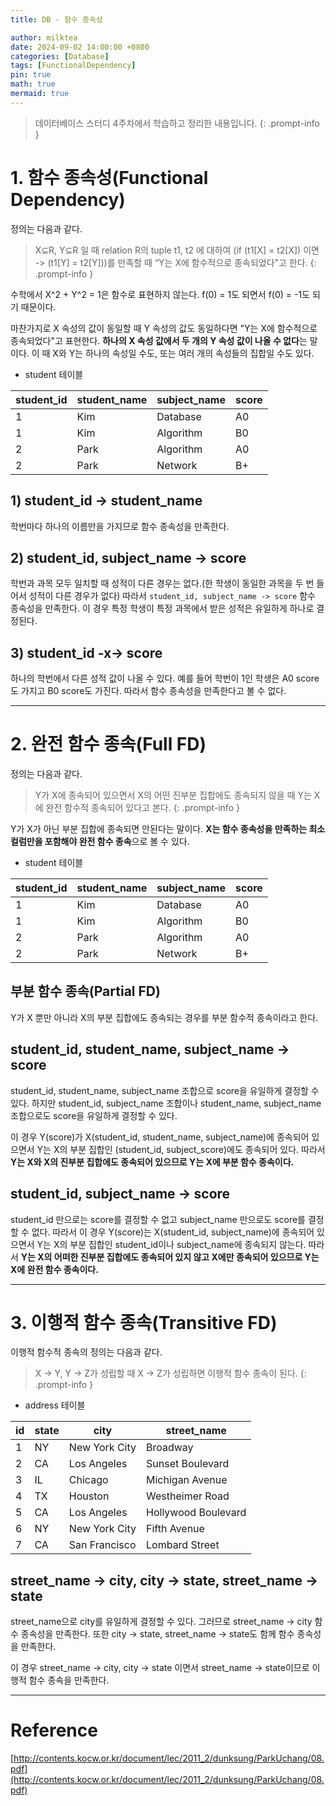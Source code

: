 ```yaml
---
title: DB - 함수 종속성

author: milktea
date: 2024-09-02 14:00:00 +0800
categories: [Database]
tags: [FunctionalDependency]
pin: true
math: true
mermaid: true
---
```


> 데이터베이스 스터디 4주차에서 학습하고 정리한 내용입니다.
{: .prompt-info }

# 1. 함수 종속성(Functional Dependency)

정의는 다음과 같다.

> X⊆R, Y⊆R 일 때 relation R의 tuple t1, t2 에 대하여 (if (t1[X] = t2[X]) 이면 -> (t1[Y] = t2[Y]))를 만족할 때 “Y는 X에 함수적으로 종속되었다"고 한다.
{: .prompt-info }

수학에서 X^2 + Y^2 = 1은 함수로 표현하지 않는다.
f(0) = 1도 되면서 f(0) = -1도 되기 때문이다.

마찬가지로 X 속성의 값이 동일할 때 Y 속성의 값도 동일하다면 "Y는 X에 함수적으로 종속되었다"고 표현한다.
**하나의 X 속성 값에서 두 개의 Y 속성 값이 나올 수 없다**는 말이다.
이 때 X와 Y는 하나의 속성일 수도, 또는 여러 개의 속성들의 집합일 수도 있다.

- student 테이블

| student_id | student_name | subject_name | score |
|------------|--------------|--------------|-------|
| 1          | Kim          | Database     | A0    |
| 1          | Kim          | Algorithm    | B0    |
| 2          | Park         | Algorithm    | A0    |
| 2          | Park         | Network      | B+    |

## 1) student_id -> student_name

학번마다 하나의 이름만을 가지므로 함수 종속성을 만족한다.

## 2) student_id, subject_name -> score

학번과 과목 모두 일치할 때 성적이 다른 경우는 없다.(한 학생이 동일한 과목을 두 번 들어서 성적이 다른 경우가 없다)
따라서 `student_id, subject_name -> score` 함수 종속성을 만족한다.
이 경우 특정 학생이 특정 과목에서 받은 성적은 유일하게 하나로 결정된다.

## 3) student_id -x-> score

하나의 학번에서 다른 성적 값이 나올 수 있다.
예를 들어 학번이 1인 학생은 A0 score도 가지고 B0 score도 가진다.
따라서 함수 종속성을 만족한다고 볼 수 없다.

---
# 2. 완전 함수 종속(Full FD)

정의는 다음과 같다.

> Y가 X에 종속되어 있으면서 X의 어떤 진부분 집합에도 종속되지 않을 때 Y는 X에 완전 함수적 종속되어 있다고 본다.
{: .prompt-info }

Y가 X가 아닌 부분 집합에 종속되면 안된다는 말이다.
**X는 함수 종속성을 만족하는 최소 컬럼만을 포함해야 완전 함수 종속**으로 볼 수 있다.

- student 테이블

| student_id | student_name | subject_name | score |
|------------|--------------|--------------|-------|
| 1          | Kim          | Database     | A0    |
| 1          | Kim          | Algorithm    | B0    |
| 2          | Park         | Algorithm    | A0    |
| 2          | Park         | Network      | B+    |

## 부분 함수 종속(Partial FD)
Y가 X 뿐만 아니라 X의 부분 집합에도 종속되는 경우를 부분 함수적 종속이라고 한다.

## student_id, student_name, subject_name -> score

student_id, student_name, subject_name 조합으로 score을 유일하게 결정할 수 있다.
하지만 student_id, subject_name 조합이나 student_name, subject_name 조합으로도 score을 유일하게 결정할 수 있다.

이 경우 Y(score)가 X(student_id, student_name, subject_name)에 종속되어 있으면서 Y는 X의 부분 집합인 (student_id, subject_score)에도 종속되어 있다.
따라서 **Y는 X와 X의 진부분 집합에도 종속되어 있으므로 Y는 X에 부분 함수 종속이다.**

## student_id, subject_name -> score

student_id 만으로는 score를 결정할 수 없고 subject_name 만으로도 score를 결정할 수 없다.
따라서 이 경우 Y(score)는 X(student_id, subject_name)에 종속되어 있으면서 Y는 X의 부분 집합인 student_id이나 subject_name에 종속되지 않는다.
따라서 **Y는 X의 어떠한 진부분 집합에도 종속되어 있지 않고 X에만 종속되어 있으므로 Y는 X에 완전 함수 종속이다.**

---
# 3. 이행적 함수 종속(Transitive FD)

이행적 함수적 종속의 정의는 다음과 같다.

> X -> Y, Y -> Z가 성립할 때 X -> Z가 성립하면 이행적 함수 종속이 된다.
{: .prompt-info }

- address 테이블

| id | state | city          | street_name         |
|----|-------|---------------|---------------------|
| 1  | NY    | New York City | Broadway            |
| 2  | CA    | Los Angeles   | Sunset Boulevard    |
| 3  | IL    | Chicago       | Michigan Avenue     |
| 4  | TX    | Houston       | Westheimer Road     |
| 5  | CA    | Los Angeles   | Hollywood Boulevard |
| 6  | NY    | New York City | Fifth Avenue        |
| 7  | CA    | San Francisco | Lombard Street      |

## street_name -> city, city -> state, street_name -> state

street_name으로 city를 유일하게 결정할 수 있다.
그러므로 street_name -> city 함수 종속성을 만족한다.
또한 city -> state, street_name -> state도 함께 함수 종속성을 만족한다.

이 경우 street_name -> city, city -> state 이면서 street_name -> state이므로 이행적 함수 종속을 만족한다.

---
# Reference
[http://contents.kocw.or.kr/document/lec/2011_2/dunksung/ParkUchang/08.pdf](http://contents.kocw.or.kr/document/lec/2011_2/dunksung/ParkUchang/08.pdf)
